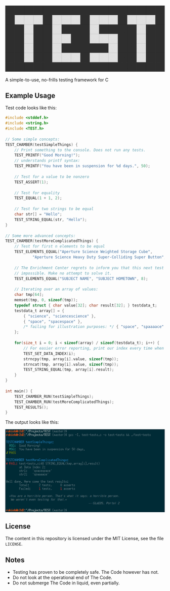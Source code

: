 ![TEST](img/TEST.png)

A simple-to-use, no-frills testing framework for C

Example Usage
-------------

Test code looks like this:
```c
#include <stddef.h>
#include <string.h>
#include <TEST.h>

// Some simple concepts:
TEST_CHAMBER(testSimpleThings) {
	// Print something to the console. Does not run any tests.
	TEST_PRINTF("Good Morning!");
	// understands printf syntax:
	TEST_PRINTF("You have been in suspension for %d days.", 50);

	// Test for a value to be nonzero
	TEST_ASSERT(1);

	// Test for equality
	TEST_EQUAL(1 + 1, 2);

	// Test for two strings to be equal
	char str[] = "Hello";
	TEST_STRING_EQUAL(str, "Hello");
}

// Some more advanced concepts:
TEST_CHAMBER(testMoreComplicatedThings) {
	// Test for first n elements to be equal
	TEST_ELEMENTS_EQUAL("Aperture Science Weighted Storage Cube",
			"Aperture Science Heavy Duty Super-Colliding Super Button", 16);

	// The Enrichment Center regrets to inform you that this next test is
	// impossible. Make no attempt to solve it.
	TEST_ELEMENTS_EQUAL("SUBJECT NAME", "SUBJECT HOMETOWN", 8);

	// Iterating over an array of values:
	char tmp[64];
	memset(tmp, 0, sizeof(tmp));
	typedef struct { char value[32]; char result[32]; } testdata_t;
	testdata_t array[] = {
		{ "science", "sciencescience" },
		{ "space", "spacespace" },
		/* failing for illustration purposes: */ { "space", "spaaaace" }
	};

	for(size_t i = 0; i < sizeof(array) / sizeof(testdata_t); i++) {
		// For easier error reporting, print our index every time when asserting
		TEST_SET_DATA_INDEX(i);
		strncpy(tmp, array[i].value, sizeof(tmp));
		strncat(tmp, array[i].value, sizeof(tmp));
		TEST_STRING_EQUAL(tmp, array[i].result);
	}
}

int main() {
	TEST_CHAMBER_RUN(testSimpleThings);
	TEST_CHAMBER_RUN(testMoreComplicatedThings);
	TEST_RESULTS();
}

```

The output looks like this:

![Screenshot of a terminal showing example output](img/example-output.png)


License
-------

The content in this repository is licensed under the MIT License, see the file `LICENSE`.


Notes
-----

- Testing has proven to be completely safe. The Code however has not.
- Do not look at the operational end of The Code.
- Do not submerge The Code in liquid, even partially.
